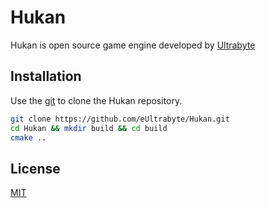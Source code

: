 # Hukan
Hukan is open source game engine developed by [Ultrabyte](https://github.com/eUltrabyte/)

## Installation
Use the [git](https://git-scm.com/downloads/) to clone the Hukan repository.
```bash
git clone https://github.com/eUltrabyte/Hukan.git
cd Hukan && mkdir build && cd build
cmake ..
```

## License
[MIT](https://choosealicense.com/licenses/mit/)